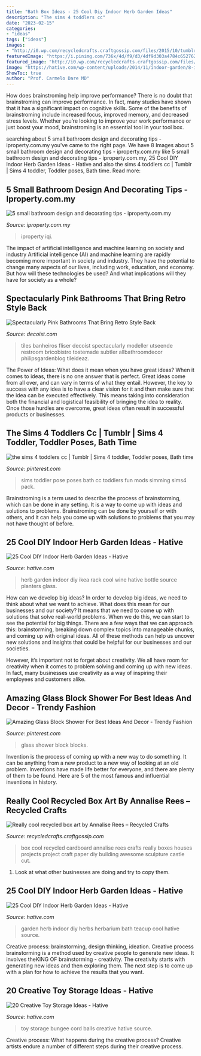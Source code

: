 ```yaml
---
title: "Bath Box Ideas - 25 Cool Diy Indoor Herb Garden Ideas"
description: "The sims 4 toddlers cc"
date: "2023-02-15"
categories:
- "ideas"
tags: ["ideas"]
images:
- "http://i0.wp.com/recycledcrafts.craftgossip.com/files/2015/10/tumblr_lb1w6rnDcI1qbm0tjo1_500.jpg?fit=376%2C750"
featuredImage: "https://i.pinimg.com/736x/4d/f9/d3/4df9d303a4784c652762dfe90d68f7fa--glass-block-shower-glass-blocks.jpg"
featured_image: "http://i0.wp.com/recycledcrafts.craftgossip.com/files/2015/10/tumblr_lb1w6rnDcI1qbm0tjo1_500.jpg?fit=376%2C750"
image: "https://hative.com/wp-content/uploads/2014/11/indoor-garden/8-indoor-herb-garden-ikea-wine-rack.jpg"
ShowToc: true
author: "Prof. Carmelo Dare MD"
---
```



How does brainstroming help improve performance?
There is no doubt that brainstroming can improve performance. In fact, many studies have shown that it has a significant impact on cognitive skills. Some of the benefits of brainstroming include increased focus, improved memory, and decreased stress levels. Whether you’re looking to improve your work performance or just boost your mood, brainstroming is an essential tool in your tool box.

	

		
searching about 5 small bathroom design and decorating tips - iproperty.com.my you've came to the right page. We have 8 Images about 5 small bathroom design and decorating tips - iproperty.com.my like 5 small bathroom design and decorating tips - iproperty.com.my, 25 Cool DIY Indoor Herb Garden Ideas - Hative and also the sims 4 toddlers cc | Tumblr | Sims 4 toddler, Toddler poses, Bath time. Read more:
		
    
## 5 Small Bathroom Design And Decorating Tips - Iproperty.com.my

<img loading=lazy src="https://lifestyle.prod.content.iproperty.com/news/wp-content/uploads/sites/3/2019/10/09105926/Bathroom1.jpg" onerror="this.onerror=null;this.src='https://tse2.mm.bing.net/th?id=OIP.ytrpp0JXKdNs8omEvcufLwHaLG&amp;pid=15.1';" alt="5 small bathroom design and decorating tips - iproperty.com.my">

_Source: iproperty.com.my_

>iproperty iqi. 

	

The impact of artificial intelligence and machine learning on society and industry
Artificial intelligence (AI) and machine learning are rapidly becoming more important in society and industry. They have the potential to change many aspects of our lives, including work, education, and economy. But how will these technologies be used? And what implications will they have for society as a whole?

    
## Spectacularly Pink Bathrooms That Bring Retro Style Back

<img loading=lazy src="https://cdn.decoist.com/wp-content/uploads/2015/08/Super-retro-pink-and-black-bathroom.jpg" onerror="this.onerror=null;this.src='https://tse3.mm.bing.net/th?id=OIP.ztI_jC5yylCQiT3W90qBVQHaLH&amp;pid=15.1';" alt="Spectacularly Pink Bathrooms That Bring Retro Style Back">

_Source: decoist.com_

>tiles banheiros fliser decoist spectacularly modeller utseende restroom bricobistro tostemade subtler allbathroomdecor philipsgardenblog tileideaz. 

	

The Power of Ideas: What does it mean when you have great ideas?
When it comes to ideas, there is no one answer that is perfect. Great ideas come from all over, and can vary in terms of what they entail. However, the key to success with any idea is to have a clear vision for it and then make sure that the idea can be executed effectively. This means taking into consideration both the financial and logistical feasibility of bringing the idea to reality. Once those hurdles are overcome, great ideas often result in successful products or businesses.

    
## The Sims 4 Toddlers Cc | Tumblr | Sims 4 Toddler, Toddler Poses, Bath Time

<img loading=lazy src="https://i.pinimg.com/736x/79/08/08/7908089ea101639f4e4b0ab2d867e5b9--the-sims-sims-.jpg" onerror="this.onerror=null;this.src='https://tse1.mm.bing.net/th?id=OIP.bWZR1Q5zWLH0U1FTiOPxUAHaD0&amp;pid=15.1';" alt="the sims 4 toddlers cc | Tumblr | Sims 4 toddler, Toddler poses, Bath time">

_Source: pinterest.com_

>sims toddler pose poses bath cc toddlers fun mods simming sims4 pack. 

	

Brainstroming is a term used to describe the process of brainstorming, which can be done in any setting. It is a way to come up with ideas and solutions to problems. Brainstroming can be done by yourself or with others, and it can help you come up with solutions to problems that you may not have thought of before.

    
## 25 Cool DIY Indoor Herb Garden Ideas - Hative

<img loading=lazy src="https://hative.com/wp-content/uploads/2014/11/indoor-garden/8-indoor-herb-garden-ikea-wine-rack.jpg" onerror="this.onerror=null;this.src='https://tse2.mm.bing.net/th?id=OIP.9tzui6D6x4a6r54zKx9KoAHaLD&amp;pid=15.1';" alt="25 Cool DIY Indoor Herb Garden Ideas - Hative">

_Source: hative.com_

>herb garden indoor diy ikea rack cool wine hative bottle source planters glass. 

	

How can we develop big ideas?
In order to develop big ideas, we need to think about what we want to achieve. What does this mean for our businesses and our society? It means that we need to come up with solutions that solve real-world problems. When we do this, we can start to see the potential for big things.
There are a few ways that we can approach this: brainstorming, breaking down complex topics into manageable chunks, and coming up with original ideas. All of these methods can help us uncover new solutions and insights that could be helpful for our businesses and our societies.

However, it’s important not to forget about creativity. We all have room for creativity when it comes to problem solving and coming up with new ideas. In fact, many businesses use creativity as a way of inspiring their employees and customers alike.

    
## Amazing Glass Block Shower For Best Ideas And Decor - Trendy Fashion

<img loading=lazy src="https://i.pinimg.com/736x/4d/f9/d3/4df9d303a4784c652762dfe90d68f7fa--glass-block-shower-glass-blocks.jpg" onerror="this.onerror=null;this.src='https://tse1.mm.bing.net/th?id=OIP.kUMjMa-O2gQ9yPyj9mHi8wHaNJ&amp;pid=15.1';" alt="Amazing Glass Block Shower For Best Ideas And Decor - Trendy Fashion">

_Source: pinterest.com_

>glass shower block blocks. 

	

Invention is the process of coming up with a new way to do something. It can be anything from a new product to a new way of looking at an old problem. Inventions have made life better for everyone, and there are plenty of them to be found. Here are 5 of the most famous and influential inventions in history.

    
## Really Cool Recycled Box Art By Annalise Rees – Recycled Crafts

<img loading=lazy src="http://i0.wp.com/recycledcrafts.craftgossip.com/files/2015/10/tumblr_lb1w6rnDcI1qbm0tjo1_500.jpg?fit=376%2C750" onerror="this.onerror=null;this.src='https://tse2.mm.bing.net/th?id=OIP.WcL8ZstvXFDFb51lJ5YjAAAAAA&amp;pid=15.1';" alt="Really cool recycled box art by Annalise Rees – Recycled Crafts">

_Source: recycledcrafts.craftgossip.com_

>box cool recycled cardboard annalise rees crafts really boxes houses projects project craft paper diy building awesome sculpture castle cut. 

	

1. Look at what other businesses are doing and try to copy them.

    
## 25 Cool DIY Indoor Herb Garden Ideas - Hative

<img loading=lazy src="https://hative.com/wp-content/uploads/2014/11/indoor-garden/24-teacup-herbarium.jpg" onerror="this.onerror=null;this.src='https://tse2.mm.bing.net/th?id=OIP.ke7mesdCD251Go0gR1gCWgHaHK&amp;pid=15.1';" alt="25 Cool DIY Indoor Herb Garden Ideas - Hative">

_Source: hative.com_

>garden herb indoor diy herbs herbarium bath teacup cool hative source. 

	

Creative process: brainstorming, design thinking, ideation.
Creative process brainstorming is a method used by creative people to generate new ideas. It involves theKING OF brainstorming - creativity. The creativity starts with generating new ideas and then exploring them. The next step is to come up with a plan for how to achieve the results that you want.

    
## 20 Creative Toy Storage Ideas - Hative

<img loading=lazy src="https://hative.com/wp-content/uploads/2014/11/toy-storage-ideas/19-bungee-cord-for-balls.jpg" onerror="this.onerror=null;this.src='https://tse3.mm.bing.net/th?id=OIP.nWkDuXOJ_7r6YUUvCBmpRwHaJ4&amp;pid=15.1';" alt="20 Creative Toy Storage Ideas - Hative">

_Source: hative.com_

>toy storage bungee cord balls creative hative source. 

	

Creative process: What happens during the creative process?
Creative artists endure a number of different steps during their creative process.


